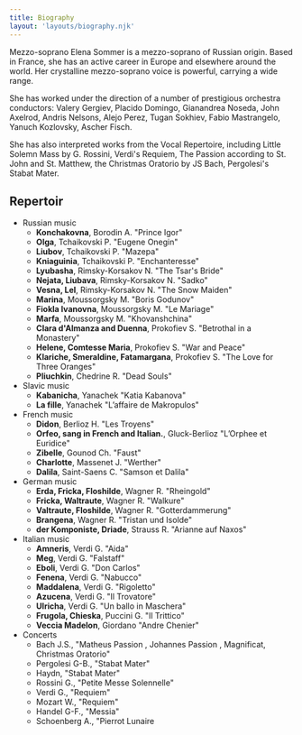 ```yaml
---
title: Biography
layout: 'layouts/biography.njk'
---
```


Mezzo-soprano Elena Sommer is a mezzo-soprano of Russian origin.  Based in France, she has an active career in Europe and elsewhere around the world. Her crystalline mezzo-soprano voice is powerful, carrying a wide range.

She has worked under the direction of a number of prestigious orchestra conductors:
Valery Gergiev, Placido Domingo, Gianandrea Noseda, John Axelrod, Andris Nelsons, Alejo Perez, Tugan Sokhiev, Fabio Mastrangelo, Yanuch Kozlovsky, Ascher Fisch.

She has also interpreted works from the Vocal Repertoire, including Little Solemn Mass by G. Rossini, Verdi's Requiem, The Passion according to St. John and St. Matthew, the Christmas Oratorio by JS Bach, Pergolesi's Stabat Mater.

## Repertoir
- Russian music
	- **Konchakovna**, Borodin A. "Prince Igor"
	- **Olga**, Tchaikovski P. "Eugene Onegin"
	- **Liubov**, Tchaikovski P. "Mazepa"
	- **Kniaguinia**, Tchaikovski P. "Enchanteresse"
	- **Lyubasha**, Rimsky-Korsakov N. "The Tsar's Bride"
	- **Nejata, Liubava**, Rimsky-Korsakov N. "Sadko"
	- **Vesna, Lel**, Rimsky-Korsakov N. "The Snow Maiden"
	- **Marina**, Moussorgsky M. "Boris Godunov"
	- **Fiokla Ivanovna**, Moussorgsky M. "Le Mariage"
	- **Marfa**, Moussorgsky M. "Khovanshchina"
	- **Clara d'Almanza and Duenna**, Prokofiev S. "Betrothal in a Monastery"
	- **Helene, Comtesse Maria**, Prokofiev S. "War and Peace"
	- **Klariche, Smeraldine, Fatamargana**, Prokofiev S. "The Love for Three Oranges"
	- **Pliuchkin**, Chedrine R. "Dead Souls"
- Slavic music
	- **Kabanicha**, Yanachek "Katia Kabanova"
	- **La fille**, Yanachek "L’affaire de Makropulos"
- French music
	- **Didon**, Berlioz H. "Les Troyens"
	- **Orfeo, sang in French and Italian.**, Gluck-Berlioz "L’Orphee et Euridice"
	- **Zibelle**, Gounod Ch. "Faust"
	- **Charlotte**, Massenet J. "Werther"
	- **Dalila**, Saint-Saens C. "Samson et Dalila"
- German music
	- **Erda, Fricka, Floshilde**, Wagner R. "Rheingold"
	- **Fricka, Waltraute**, Wagner R. "Walkure"
	- **Valtraute, Floshilde**, Wagner R. "Gotterdammerung"
	- **Brangena**, Wagner R. "Tristan und Isolde"
	- **der Komponiste, Driade**, Strauss R. "Arianne auf Naxos"
- Italian music
	- **Amneris**, Verdi G. "Aida"
	- **Meg**, Verdi G. "Falstaff"
	- **Eboli**, Verdi G. "Don Carlos"
	- **Fenena**, Verdi G. "Nabucco"
	- **Maddalena**, Verdi G. "Rigoletto"
	- **Azucena**, Verdi G. "Il Trovatore"
	- **Ulricha**, Verdi G. "Un ballo in Maschera"
	- **Frugola, Chieska**, Puccini G. "Il Trittico"
	- **Veccia Madelon**, Giordano "Andre Chenier"
- Concerts
	- Bach J.S., "Matheus Passion , Johannes Passion , Magnificat, Christmas Oratorio"
	- Pergolesi G-B., "Stabat Mater"
	- Haydn, "Stabat Mater"
	- Rossini G., "Petite Messe Solennelle"
	- Verdi G., "Requiem"
	- Mozart W., "Requiem"
	- Handel G-F., "Messia"
	- Schoenberg A., "Pierrot Lunaire